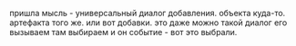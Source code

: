 пришла мысль - универсальный диалог добавления.
объекта куда-то.
артефакта того же.
или вот добавки.
это даже можно такой диалог его вызываем там выбираем и он событие - вот это выбрали.